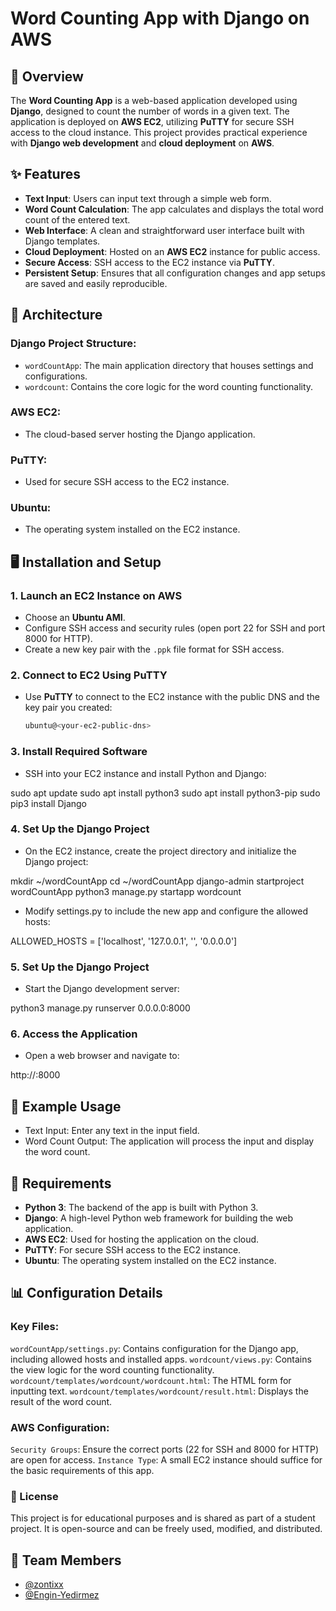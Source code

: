 # **Word Counting App with Django on AWS**

## 📌 **Overview**

The **Word Counting App** is a web-based application developed using **Django**, designed to count the number of words in a given text. The application is deployed on **AWS EC2**, utilizing **PuTTY** for secure SSH access to the cloud instance. This project provides practical experience with **Django web development** and **cloud deployment** on **AWS**.

## ✨ **Features**

- **Text Input**: Users can input text through a simple web form.
- **Word Count Calculation**: The app calculates and displays the total word count of the entered text.
- **Web Interface**: A clean and straightforward user interface built with Django templates.
- **Cloud Deployment**: Hosted on an **AWS EC2** instance for public access.
- **Secure Access**: SSH access to the EC2 instance via **PuTTY**.
- **Persistent Setup**: Ensures that all configuration changes and app setups are saved and easily reproducible.

## 🧱 **Architecture**

### Django Project Structure:
- `wordCountApp`: The main application directory that houses settings and configurations.
- `wordcount`: Contains the core logic for the word counting functionality.
  
### AWS EC2:
- The cloud-based server hosting the Django application.

### PuTTY:
- Used for secure SSH access to the EC2 instance.

### Ubuntu:
- The operating system installed on the EC2 instance.

## 🖥 **Installation and Setup**

### 1. **Launch an EC2 Instance on AWS**
- Choose an **Ubuntu AMI**.
- Configure SSH access and security rules (open port 22 for SSH and port 8000 for HTTP).
- Create a new key pair with the `.ppk` file format for SSH access.

### 2. **Connect to EC2 Using PuTTY**
- Use **PuTTY** to connect to the EC2 instance with the public DNS and the key pair you created:
  ```bash
  ubuntu@<your-ec2-public-dns>

### 3. **Install Required Software**
- SSH into your EC2 instance and install Python and Django:

sudo apt update
sudo apt install python3
sudo apt install python3-pip
sudo pip3 install Django

### 4. **Set Up the Django Project**
- On the EC2 instance, create the project directory and initialize the Django project:

mkdir ~/wordCountApp
cd ~/wordCountApp
django-admin startproject wordCountApp
python3 manage.py startapp wordcount

- Modify settings.py to include the new app and configure the allowed hosts:

ALLOWED_HOSTS = ['localhost', '127.0.0.1', '<your-ec2-public-dns>', '0.0.0.0']

### 5. **Set Up the Django Project**
- Start the Django development server:

python3 manage.py runserver 0.0.0.0:8000

### 6. **Access the Application**
- Open a web browser and navigate to:

http://<your-ec2-public-dns>:8000

## 📝 **Example Usage**
- Text Input: Enter any text in the input field.
- Word Count Output: The application will process the input and display the word count.

## 🧰 **Requirements**
- **Python 3**: The backend of the app is built with Python 3.
- **Django**: A high-level Python web framework for building the web application.
- **AWS EC2**: Used for hosting the application on the cloud.
- **PuTTY**: For secure SSH access to the EC2 instance.
- **Ubuntu**: The operating system installed on the EC2 instance.

## 📊 **Configuration Details**
### Key Files:
`wordCountApp/settings.py`: Contains configuration for the Django app, including allowed hosts and installed apps.
`wordcount/views.py`: Contains the view logic for the word counting functionality.
`wordcount/templates/wordcount/wordcount.html`: The HTML form for inputting text.
`wordcount/templates/wordcount/result.html`: Displays the result of the word count.

### AWS Configuration:
`Security Groups`: Ensure the correct ports (22 for SSH and 8000 for HTTP) are open for access.
`Instance Type`: A small EC2 instance should suffice for the basic requirements of this app.

### 📄 License
This project is for educational purposes and is shared as part of a student project. It is open-source and can be freely used, modified, and distributed.

## 👥 Team Members

- [@zontixx](https://github.com/zontixx)
- [@Engin-Yedirmez](https://github.com/Engin-Yedirmez)